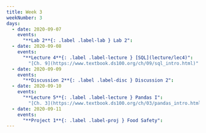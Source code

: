 ```yaml
---
title: Week 3
weekNumber: 3
days:
  - date: 2020-09-07
    events:
      "**Lab 2**{: .label .label-lab } Lab 2":
  - date: 2020-09-08
    events:
      "**Lecture 4**{: .label .label-lecture } [SQL](lecture/lec4)":
        "[Ch. 9](https://www.textbook.ds100.org/ch/09/sql_intro.html)"
  - date: 2020-09-09
    events:
      "**Discussion 2**{: .label .label-disc } Discussion 2":
  - date: 2020-09-10
    events:
      "**Lecture 5**{: .label .label-lecture } Pandas I":
        "[Ch. 3](https://www.textbook.ds100.org/ch/03/pandas_intro.html)"
  - date: 2020-09-11
    events:
      "**Project 1**{: .label .label-proj } Food Safety":
---
```

